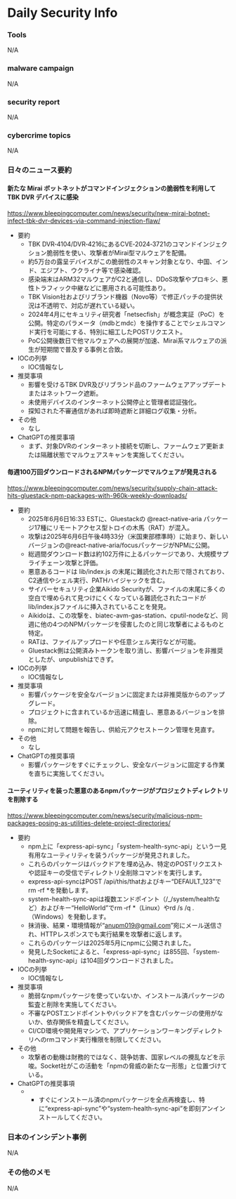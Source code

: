 # Daily Security Info

### Tools
N/A

### malware campaign
N/A

### security report
N/A

### cybercrime topics
N/A

### 日々のニュース要約

#### 新たな Mirai ボットネットがコマンドインジェクションの脆弱性を利用して TBK DVR デバイスに感染
https://www.bleepingcomputer.com/news/security/new-mirai-botnet-infect-tbk-dvr-devices-via-command-injection-flaw/

- 要約
    - TBK DVR‑4104/DVR‑4216にあるCVE‑2024‑3721のコマンドインジェクション脆弱性を使い、攻撃者がMirai型マルウェアを配備。
    - 約5万台の露呈デバイスがこの脆弱性のスキャン対象となり、中国、インド、エジプト、ウクライナ等で感染確認。
    - 感染端末はARM32マルウェアがC2と通信し、DDoS攻撃やプロキシ、悪性トラフィック中継などに悪用される可能性あり。
    - TBK Vision社およびリブランド機器（Novo等）で修正パッチの提供状況は不透明で、対応が遅れている疑い。
    - 2024年4月にセキュリティ研究者「netsecfish」が概念実証（PoC）を公開。特定のパラメータ（mdbとmdc）を操作することでシェルコマンド実行を可能にする、特別に細工したPOSTリクエスト。
    - PoC公開後数日で他マルウェアへの展開が加速、Mirai系マルウェアの派生が短期間で普及する事例と合致。
- IOCの列挙
    - IOC情報なし
- 推奨事項
    - 影響を受けるTBK DVR及びリブランド品のファームウェアアップデートまたはネットワーク遮断。
    - 未使用デバイスのインターネット公開停止と管理者認証強化。
    - 探知された不審通信があれば即時遮断と詳細ログ収集・分析。
- その他
    - なし
- ChatGPTの推奨事項
    - まず、対象DVRのインターネット接続を切断し、ファームウェア更新または隔離状態でマルウェアスキャンを実施してください。

#### 毎週100万回ダウンロードされるNPMパッケージでマルウェアが発見される
https://www.bleepingcomputer.com/news/security/supply-chain-attack-hits-gluestack-npm-packages-with-960k-weekly-downloads/

- 要約
    - 2025年6月6日16:33 ESTに、Gluestackの @react-native-aria パッケージ17種にリモートアクセス型トロイの木馬（RAT）が混入。
    - 攻撃は2025年6月6日午後4時33分（米国東部標準時）に始まり、新しいバージョンの@react-native-aria/focusパッケージがNPMに公開。
    - 総週間ダウンロード数は約102万件に上るパッケージであり、大規模サプライチェーン攻撃と評価。
    - 悪意あるコードは lib/index.js の末尾に難読化された形で隠されており、C2通信やシェル実行、PATHハイジャックを含む。
    - サイバーセキュリティ企業Aikido Securityが、ファイルの末尾に多くの空白で埋められて見つけにくくなっている難読化されたコードがlib/index.jsファイルに挿入されていることを発見。
    - Aikidoは、この攻撃を、biatec-avm-gas-station、cputil-nodeなど、同週に他の4つのNPMパッケージを侵害したのと同じ攻撃者によるものと特定。
    - RATは、ファイルアップロードや任意シェル実行などが可能。
    - Gluestack側は公開済みトークンを取り消し、影響バージョンを非推奨としたが、unpublishはできず。
- IOCの列挙
    - IOC情報なし
- 推奨事項
    - 影響パッケージを安全なバージョンに固定または非推奨版からのアップグレード。
    - プロジェクトに含まれているか迅速に精査し、悪意あるバージョンを排除。
    - npmに対して問題を報告し、供給元アクセストークン管理を見直す。
- その他
    - なし
- ChatGPTの推奨事項
    - 影響パッケージをすぐにチェックし、安全なバージョンに固定する作業を直ちに実施してください。

#### ユーティリティを装った悪意のあるnpmパッケージがプロジェクトディレクトリを削除する
https://www.bleepingcomputer.com/news/security/malicious-npm-packages-posing-as-utilities-delete-project-directories/

- 要約
    - npm上に「express-api-sync」「system-health-sync-api」という一見有用なユーティリティを装うパッケージが発見されました。
    - これらのパッケージはバックドアを埋め込み、特定のPOSTリクエストや認証キーの受信でディレクトリ全削除コマンドを実行します。
    - express-api-syncはPOST /api/this/thatおよびキー“DEFAULT_123”でrm ‑rf *を発動します。
    - system-health-sync-apiは複数エンドポイント（/_/system/healthなど）およびキー“HelloWorld”でrm ‑rf *（Linux）やrd /s /q .（Windows）を発動します。
    - 抹消後、結果・環境情報が“anupm019@gmail.com”宛にメール送信され、HTTPレスポンスでも実行結果を攻撃者に返します。
    - これらのパッケージは2025年5月にnpmに公開されました。
    - 発見したSocketによると、「express-api-sync」は855回、「system-health-sync-api」は104回ダウンロードされました。
- IOCの列挙
    - IOC情報なし
- 推奨事項
    - 脆弱なnpmパッケージを使っていないか、インストール済パッケージの監査と削除を実施してください。
    - 不審なPOSTエンドポイントやバックドアを含むパッケージの使用がないか、依存関係を精査してください。
    - CI/CD環境や開発用マシンで、アプリケーションワーキングディレクトリへのrmコマンド実行権限を制限してください。
- その他
    - 攻撃者の動機は財務的ではなく、競争妨害、国家レベルの攪乱などを示唆。Socket社がこの活動を「npmの脅威の新たな一形態」と位置づけている。
- ChatGPTの推奨事項
    - - すぐにインストール済のnpmパッケージを全点再検査し、特に“express-api-sync”や“system-health-sync-api”を即刻アンインストールしてください。

### 日本のインシデント事例
N/A

### その他のメモ
N/A